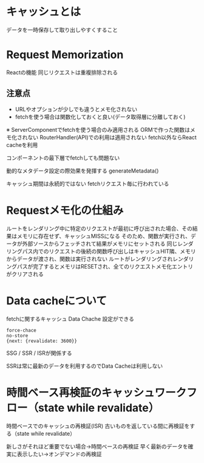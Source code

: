 # キャッシュとは
データを一時保存して取り出しやすくすること

# Request Memorization
Reactの機能
同じリクエストは重複排除される

## 注意点

* URLやオプションが少しでも違うとメモ化されない
* fetchを使う場合は関数化しておくと良い(データ取得層に分離しておく)


※ ServerComponentでfetchを使う場合のみ適用される
ORMで作った関数はメモ化されない
RouterHandler(API)での利用は適用されない
fetch以外ならReact cacheを利用

コンポーネントの最下層でfetchしても問題ない

動的なメタデータ設定の際効果を発揮する
generateMetadata()

キャッシュ期間は永続的ではない
fetchリクエスト毎に行われている

# Requestメモ化の仕組み
ルートをレンダリング中に特定のリクエストが最初に呼び出された場合、その結果はメモリに存在せず、キャッシュMISSになる
そのため、関数が実行され、データが外部ソースからフェッチされて結果がメモリにセットされる
同じレンダリングパス内でのリクエストの後続の関数呼び出しはキャッシュHIT隣、メモリからデータが渡され、関数は実行されない
ルートがレンダリングされレンダリングパスが完了するとメモリはRESETされ、全てのリクエストメモ化エントリがクリアされる

# Data cacheについて
fetchに関するキャッシュ
Data Chache 設定ができる

```
force-chace
no-store
{next: {revalidate: 3600}}
```

SSG / SSR / ISRが関係する

SSRは常に最新のデータを利用するのでData Cacheは利用しない

# 時間ベース再検証のキャッシュワークフロー（state while revalidate）
時間ベースでのキャッシュの再検証(ISR)
古いものを返している間に再検証をする（state while revalidate）

新しさがそれほど重要でない場合→時間ベースの再検証
早く最新のデータを確実に表示したい→オンデマンドの再検証